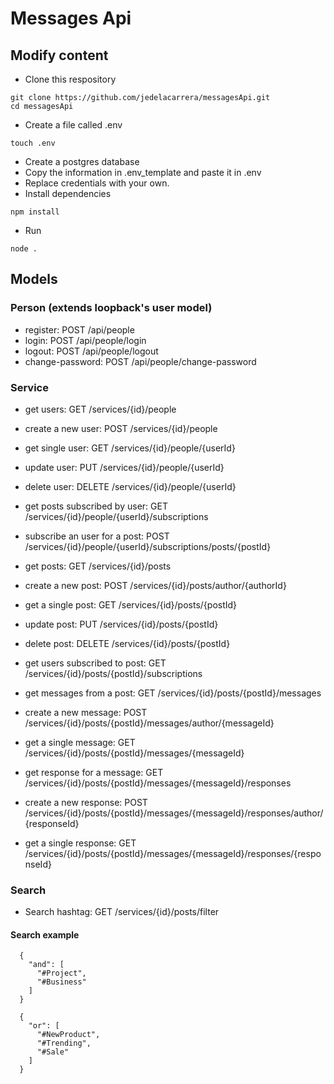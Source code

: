 # Messages Api

## Modify content

- Clone this respository
```
git clone https://github.com/jedelacarrera/messagesApi.git
cd messagesApi
```

- Create a file called .env
```
touch .env
```

- Create a postgres database
- Copy the information in .env_template and paste it in .env
- Replace credentials with your own.
- Install dependencies
```
npm install
```
- Run
```
node .
```

## Models

### Person (extends loopback's user model)
- register: POST /api/people
- login: POST /api/people/login
- logout: POST /api/people/logout
- change-password: POST /api/people/change-password

### Service
- get users: GET /services/{id}/people
- create a new user: POST /services/{id}/people
- get single user: GET /services/{id}/people/{userId}
- update user: PUT /services/{id}/people/{userId}
- delete user: DELETE /services/{id}/people/{userId}
- get posts subscribed by user: GET /services/{id}/people/{userId}/subscriptions
- subscribe an user for a post: POST /services/{id}/people/{userId}/subscriptions/posts/{postId}

- get posts: GET /services/{id}/posts
- create a new post: POST /services/{id}/posts/author/{authorId}
- get a single post: GET /services/{id}/posts/{postId}
- update post: PUT /services/{id}/posts/{postId}
- delete post: DELETE /services/{id}/posts/{postId}
- get users subscribed to post: GET /services/{id}/posts/{postId}/subscriptions

- get messages from a post: GET /services/{id}/posts/{postId}/messages
- create a new message: POST /services/{id}/posts/{postId}/messages/author/{messageId}
- get a single message: GET /services/{id}/posts/{postId}/messages/{messageId}

- get response for a message: GET /services/{id}/posts/{postId}/messages/{messageId}/responses
- create a new response: POST /services/{id}/posts/{postId}/messages/{messageId}/responses/author/{responseId}
- get a single response: GET /services/{id}/posts/{postId}/messages/{messageId}/responses/{responseId}

### Search
- Search hashtag: GET /services/{id}/posts/filter  

#### Search example
      {
        "and": [
          "#Project",
          "#Business"
        ]
      }

      {
        "or": [
          "#NewProduct",
          "#Trending",
          "#Sale"
        ]
      }
